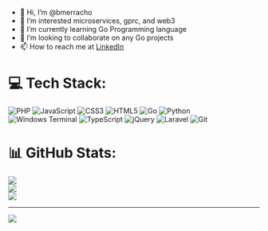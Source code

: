 - 👋 Hi, I’m @bmerracho
- 👀 I’m interested microservices, gprc,  and web3
- 🌱 I’m currently learning Go Programming language
- 💞️ I’m looking to collaborate on any Go projects
- 📫 How to reach me at <a class="badge-base__link LI-simple-link" href="https://ph.linkedin.com/in/buena-mar-erracho-390285143?trk=profile-badge">LinkedIn</a>
              
<!---
bmerracho/bmerracho is a ✨ special ✨ repository because its `README.md` (this file) appears on your GitHub profile.
You can click the Preview link to take a look at your changes.
--->

# 💻 Tech Stack:
![PHP](https://img.shields.io/badge/php-%23777BB4.svg?style=for-the-badge&logo=php&logoColor=white) ![JavaScript](https://img.shields.io/badge/javascript-%23323330.svg?style=for-the-badge&logo=javascript&logoColor=%23F7DF1E) ![CSS3](https://img.shields.io/badge/css3-%231572B6.svg?style=for-the-badge&logo=css3&logoColor=white) ![HTML5](https://img.shields.io/badge/html5-%23E34F26.svg?style=for-the-badge&logo=html5&logoColor=white) ![Go](https://img.shields.io/badge/go-%2300ADD8.svg?style=for-the-badge&logo=go&logoColor=white) ![Python](https://img.shields.io/badge/python-3670A0?style=for-the-badge&logo=python&logoColor=ffdd54) ![Windows Terminal](https://img.shields.io/badge/Windows%20Terminal-%234D4D4D.svg?style=for-the-badge&logo=windows-terminal&logoColor=white) ![TypeScript](https://img.shields.io/badge/typescript-%23007ACC.svg?style=for-the-badge&logo=typescript&logoColor=white) ![jQuery](https://img.shields.io/badge/jquery-%230769AD.svg?style=for-the-badge&logo=jquery&logoColor=white) ![Laravel](https://img.shields.io/badge/laravel-%23FF2D20.svg?style=for-the-badge&logo=laravel&logoColor=white) ![Git](https://img.shields.io/badge/git-%23F05033.svg?style=for-the-badge&logo=git&logoColor=white)
# 📊 GitHub Stats:
![](https://github-readme-stats.vercel.app/api?username=bmerracho&theme=dark&hide_border=false&include_all_commits=false&count_private=false)<br/>
![](https://github-readme-streak-stats.herokuapp.com/?user=bmerracho&theme=dark&hide_border=false)<br/>
![](https://github-readme-stats.vercel.app/api/top-langs/?username=bmerracho&theme=dark&hide_border=false&include_all_commits=false&count_private=false&layout=compact)

---
[![](https://visitcount.itsvg.in/api?id=bmerracho&icon=0&color=0)](https://visitcount.itsvg.in)

<!-- Proudly created with GPRM ( https://gprm.itsvg.in ) -->
